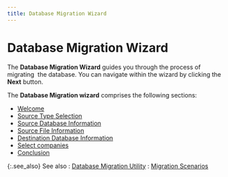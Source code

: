```yaml
---
title: Database Migration Wizard
---
```


# Database Migration Wizard


The **Database Migration Wizard**  guides you through the process of migrating  the  database. You can navigate within the wizard by clicking the **Next**  button.


The **Database 
 Migration wizard**  comprises the following sections:

- [Welcome]({{site.advutl_baseurl}}/database-migration-utility/wizard/welcome_dmw_eu.html)
- [Source  Type Selection]({{site.advutl_baseurl}}/database-migration-utility/wizard/source_type_selection_dmw_eu.html)
- [Source  Database Information]({{site.advutl_baseurl}}/database-migration-utility/wizard/source_database_information_dmw_eu.html)
- [Source  File Information]({{site.advutl_baseurl}}/database-migration-utility/wizard/source_file_information_dmw_eu.html)
- [Destination  Database Information]({{site.advutl_baseurl}}/database-migration-utility/wizard/destination_database_information_dmw_eu.html)
- [Select companies]({{site.advutl_baseurl}}/database-migration-utility/wizard/select_companies_dmw_eu.html)
- [Conclusion]({{site.advutl_baseurl}}/database-migration-utility/wizard/conclusion_dmw_eu.html)



{:.see_also}
See also
: [Database  Migration Utility]({{site.advutl_baseurl}}/database-migration-utility/database_migration_utility_eu.html)
: [Migration Scenarios]({{site.advutl_baseurl}}/database-migration-utility/migration_scenarios.html)
